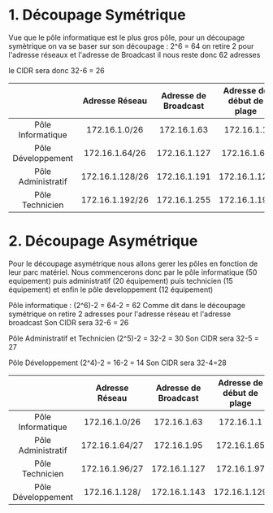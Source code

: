 # 1. Découpage Symétrique

Vue que le pôle informatique est le plus gros pôle, pour un découpage symètrique on va se baser sur son découpage :
2^6 = 64
on retire 2 pour l'adresse réseaux et l'adresse de Broadcast il nous reste donc 
62 adresses

le CIDR sera donc 32-6 = 26

| | Adresse Réseau | Adresse de Broadcast | Adresse de début de plage | Adresse de fin de plage |
| :-------------------: | :-: | :-: | :-: | :-: |
| Pôle Informatique | 172.16.1.0/26 | 172.16.1.63 | 172.16.1.1 | 172.16.1.62|
| Pôle Développement | 172.16.1.64/26 | 172.16.1.127 | 172.16.1.65 | 172.16.1.126|
| Pôle Administratif | 172.16.1.128/26 | 172.16.1.191 | 172.16.1.129 | 172.16.1.190 | 
| Pôle Technicien | 172.16.1.192/26 | 172.16.1.255 | 172.16.1.193 | 172.16.1.254 |

# 2. Découpage Asymétrique

Pour le découpage asymétrique nous allons gerer les pôles en fonction de leur parc matériel. 
Nous commencerons donc par le pôle informatique (50 equipement) puis administratif (20 équipement) puis technicien (15 équipement) et enfin le pôle developpement (12 équipement)

Pôle informatique :
(2^6)-2 = 64-2 = 62
Comme dit dans le découpage symétrique on retire 2 adresses pour l'adresse réseau et l'adresse broadcast
Son CIDR sera 32-6 = 26

Pôle Administratif et Technicien
(2^5)-2 = 32-2 = 30
Son CIDR sera 32-5 = 27

Pôle Développement 
(2^4)-2 = 16-2 = 14
Son CIDR sera 32-4=28

| | Adresse Réseau | Adresse de Broadcast | Adresse de début de plage | Adresse de fin de plage |
| :-: | :-: | :-: | :-: | :-: |
| Pôle Informatique | 172.16.1.0/26 | 172.16.1.63 | 172.16.1.1 | 172.16.1.62 |
| Pôle Administratif | 172.16.1.64/27 | 172.16.1.95 | 172.16.1.65 | 172.16.1.94 |
| Pôle Technicien | 172.16.1.96/27 | 172.16.1.127 | 172.16.1.97 | 172.16.1.126 | 
| Pôle Développement | 172.16.1.128/ | 172.16.1.143 | 172.16.1.129 | 172.16.1.142 |